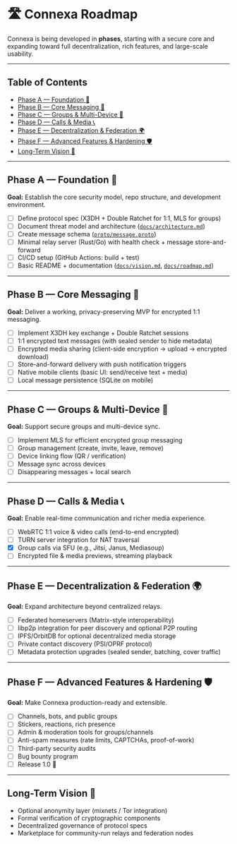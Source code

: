# 🛣️ Connexa Roadmap

Connexa is being developed in **phases**, starting with a secure core and expanding toward full decentralization, rich features, and large-scale usability.

---

## Table of Contents
- [Phase A — Foundation 🔑](#phase-a--foundation-)
- [Phase B — Core Messaging 💬](#phase-b--core-messaging-)
- [Phase C — Groups & Multi-Device 👥](#phase-c--groups--multi-device-)
- [Phase D — Calls & Media 📞](#phase-d--calls--media-)
- [Phase E — Decentralization & Federation 🌍](#phase-e--decentralization--federation-)
- [Phase F — Advanced Features & Hardening 🛡️](#phase-f--advanced-features--hardening-)
- [Long-Term Vision 🚀](#long-term-vision-)

---

## Phase A — Foundation 🔑
**Goal:** Establish the core security model, repo structure, and development environment.

- [ ] Define protocol spec (X3DH + Double Ratchet for 1:1, MLS for groups)
- [ ] Document threat model and architecture ([`docs/architecture.md`](architecture.md))
- [ ] Create message schema ([`proto/message.proto`](../proto/message.proto))
- [ ] Minimal relay server (Rust/Go) with health check + message store-and-forward
- [ ] CI/CD setup (GitHub Actions: build + test)
- [ ] Basic README + documentation ([`docs/vision.md`](vision.md), [`docs/roadmap.md`](roadmap.md))

---

## Phase B — Core Messaging 💬
**Goal:** Deliver a working, privacy-preserving MVP for encrypted 1:1 messaging.

- [ ] Implement X3DH key exchange + Double Ratchet sessions
- [ ] 1:1 encrypted text messages (with sealed sender to hide metadata)
- [ ] Encrypted media sharing (client-side encryption → upload → encrypted download)
- [ ] Store-and-forward delivery with push notification triggers
- [ ] Native mobile clients (basic UI: send/receive text + media)
- [ ] Local message persistence (SQLite on mobile)

---

## Phase C — Groups & Multi-Device 👥
**Goal:** Support secure groups and multi-device sync.

- [ ] Implement MLS for efficient encrypted group messaging
- [ ] Group management (create, invite, leave, remove)
- [ ] Device linking flow (QR / verification)
- [ ] Message sync across devices
- [ ] Disappearing messages + local search

---

## Phase D — Calls & Media 📞
**Goal:** Enable real-time communication and richer media experience.

- [ ] WebRTC 1:1 voice & video calls (end-to-end encrypted)
- [ ] TURN server integration for NAT traversal
- [x] Group calls via SFU (e.g., Jitsi, Janus, Mediasoup)
- [ ] Encrypted file & media previews, streaming playback

---

## Phase E — Decentralization & Federation 🌍
**Goal:** Expand architecture beyond centralized relays.

- [ ] Federated homeservers (Matrix-style interoperability)
- [ ] libp2p integration for peer discovery and optional P2P routing
- [ ] IPFS/OrbitDB for optional decentralized media storage
- [ ] Private contact discovery (PSI/OPRF protocol)
- [ ] Metadata protection upgrades (sealed sender, batching, cover traffic)

---

## Phase F — Advanced Features & Hardening 🛡️
**Goal:** Make Connexa production-ready and extensible.

- [ ] Channels, bots, and public groups
- [ ] Stickers, reactions, rich presence
- [ ] Admin & moderation tools for groups/channels
- [ ] Anti-spam measures (rate limits, CAPTCHAs, proof-of-work)
- [ ] Third-party security audits
- [ ] Bug bounty program
- [ ] Release 1.0 🎉

---

## Long-Term Vision 🚀
- Optional anonymity layer (mixnets / Tor integration)
- Formal verification of cryptographic components
- Decentralized governance of protocol specs
- Marketplace for community-run relays and federation nodes